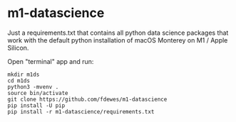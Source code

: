 # m1-datascience
Just a requirements.txt that contains all python data science packages that work with the default python installation of macOS Monterey on M1 / Apple Silicon.

Open "terminal" app and run:

    mkdir m1ds
    cd m1ds
    python3 -mvenv .
    source bin/activate
    git clone https://github.com/fdewes/m1-datascience
    pip install -U pip
    pip install -r m1-datascience/requirements.txt
